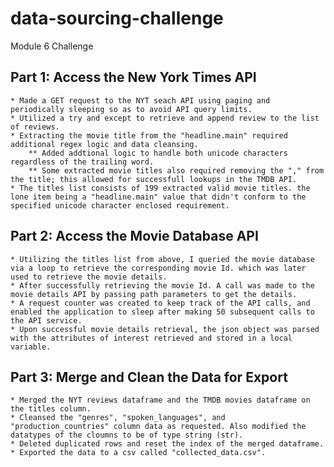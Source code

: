 # data-sourcing-challenge
Module 6 Challenge

## Part 1: Access the New York Times API
    * Made a GET request to the NYT seach API using paging and periodically sleeping so as to avoid API query limits.
    * Utilized a try and except to retrieve and append review to the list of reviews.
    * Extracting the movie title from the "headline.main" required additional regex logic and data cleansing.
        ** Added addtional logic to handle both unicode characters regardless of the trailing word.
        ** Some extracted movie titles also required removing the "," from the title; this allowed for successfull lookups in the TMDB API.
    * The titles list consists of 199 extracted valid movie titles. the lone item being a "headline.main" value that didn't conform to the specified unicode character enclosed requirement.

## Part 2: Access the Movie Database API
    * Utilizing the titles list from above, I queried the movie database via a loop to retrieve the corresponding movie Id. which was later used to retrieve the movie details.
    * After successfully retrieving the movie Id. A call was made to the movie details API by passing path parameters to get the details.
    * A request counter was created to keep track of the API calls, and enabled the application to sleep after making 50 subsequent calls to the API service.
    * Upon successful movie details retrieval, the json object was parsed with the attributes of interest retrieved and stored in a local variable.

## Part 3: Merge and Clean the Data for Export
    * Merged the NYT reviews dataframe and the TMDB movies dataframe on the titles column.
    * Cleansed the "genres", "spoken_languages", and "production_countries" column data as requested. Also modified the datatypes of the cloumns to be of type string (str).
    * Deleted duplicated rows and reset the index of the merged dataframe.
    * Exported the data to a csv called "collected_data.csv".
